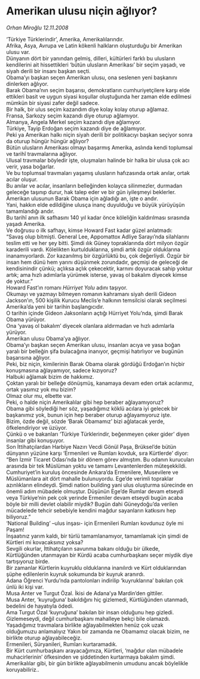 # Amerikan ulusu niçin ağlıyor?

*Orhan Miroğlu 12.11.2008*

<div class="taraf_structure_2col_1zq">
<div class="margen_n">



 <p>‘Türkiye Türklerindir’, Amerika, Amerikalılarındır. <br/>Afrika, Asya, Avrupa ve Latin kökenli halkların oluşturduğu bir Amerikan ulusu var. <br/>Dünyanın dört bir yanından gelmiş, dilleri, kültürleri farklı bu ulusların kendilerini ait hissettikleri ‘bütün ulusların Amerikası’ bir seçim yaşadı, ve siyah derili bir insanı başkan seçti. <br/>Obama’yı başkan seçen Amerikan ulusu, ona seslenen yeni başkanını dinlerken ağlıyor. <br/>Barak Obama’nın seçim başarısı, demokratların cumhuriyetçilere karşı elde ettikleri basit ve uygun siyasi koşullar oluştuğunda her zaman elde edilmesi mümkün bir siyasi zafer değil sadece. <br/>Bir halk, bir ulus seçim kazandım diye kolay kolay oturup ağlamaz. <br/>Fransa, Sarkozy seçim kazandı diye oturup ağlamıyor. <br/>Almanya, Angela Merkel seçim kazandı diye ağlamıyor. <br/>Türkiye, Tayip Erdoğan seçim kazandı diye de ağlamıyor. <br/>Peki ya Amerikan halkı niçin siyah derili bir politikacıyı başkan seçiyor sonra da oturup hüngür hüngür ağlıyor? <br/>Bütün ulusların Amerikası olmayı başarmış Amerika, aslında kendi toplumsal ve tarihî travmalarına ağlıyor. <br/>Ulusal travmalar böyledir işte, oluşmaları halinde bir halka bir ulusa çok acı verir, yasa boğarlar. <br/>Ve bu toplumsal travmaları yaşamış ulusların hafızasında ortak anılar, ortak acılar oluşur. <br/>Bu anılar ve acılar, insanların belleğinden kolayca silinmezler, durmadan geleceğe taşınıp durur, hak talep eder ve bir gün iyileşmeyi beklerler. <br/>Amerikan ulusunun Barak Obama için ağladığı an, işte o andır. <br/>Yani, hakkın elde edildiğine ulusça inanç duyulduğu ve büyük yürüyüşün tamamlandığı andır. <br/>Bu tarihî anın ilk safhasını 140 yıl kadar önce köleliğin kaldırılması sırasında yaşadı Amerika. <br/>Ve doğrusu o ilk safhayı, kimse Howard Fast kadar güzel anlatmadı: <br/>“Savaş olup bitmişti. General Lee, Appomattox Adliye Sarayı’nda silahlarını teslim etti ve her şey bitti. Şimdi ılık Güney topraklarında dört milyon özgür karaderili vardı. Kölelikten kurtulduklarına, şimdi artık özgür olduklarına inanamıyorlardı. Zor kazanılmış bir özgürlüktü bu, çok değerliydi. Özgür bir insan hem dünü hem yarını düşünmek zorundadır, geçmişi de geleceği de kendisinindir çünkü; açlıksa açlık çekecektir, karnını doyuracak sahip yoktur artık; ama hızlı adımlarla yürümek isterse, yavaş ol bakalım diyecek kimse de yoktur.” <br/>Howard Fast’ın romanı <i>Hürriyet Yolu</i> adını taşıyor. <br/>Okumayı ve yazmayı bilmeyen romanın kahramanı siyah derili Gideon Jackson’ın, 500 kişilik Kurucu Meclis’e halkının temsilcisi olarak seçilmesi Amerika’da yeni bir tarihin başlangıcıdır. <br/>O tarihin içinde Gideon Jaksonların açtığı Hürriyet Yolu’nda, şimdi Barak Obama yürüyor. <br/>Ona ‘yavaş ol bakalım’ diyecek olanlara aldırmadan ve hızlı adımlarla yürüyor. <br/>Amerikan ulusu Obama’ya ağlıyor. <br/>Obama’yı başkan seçen Amerikan ulusu, insanları acıya ve yasa boğan yaralı bir belleğin şifa bulacağına inanıyor, geçmişi hatırlıyor ve bugünün başarısına ağlıyor. <br/>Peki, biz niçin, kimilerinin Barak Obama olarak gördüğü Erdoğan’ın hiçbir konuşmasına ağlayamıyor, sadece kızıyoruz? <br/>Halbuki ağlamak bizim de hakkımız. <br/>Çoktan yaralı bir belleğe dönüşmüş, kanamaya devam eden ortak acılarımız, ortak yasımız yok mu bizim? <br/>Olmaz olur mu, elbette var. <br/>Peki, o halde niçin Amerikalılar gibi hep beraber ağlayamıyoruz? <br/>Obama gibi söylediği her söz, yaşadığımız köklü acılara iyi gelecek bir başkanımız yok, bunun için hep beraber oturup ağlayamıyoruz işte. <br/>Bizim, özde değil, sözde ‘Barak Obamamız’ bizi ağlatacak yerde, öfkelendiriyor ve üzüyor. <br/>Çünkü o ve bakanları ‘Türkiye Türklerindir, beğenmeyen çeker gider’ diyen insanlar gibi konuşuyor. <br/>Son İttihatçılardan Harbiye Nazırı Vecdi Gönül Paşa, Brüksel’de bütün dünyanın yüzüne karşı ‘Ermenileri ve Rumları kovduk, sıra Kürtlerde’ diyor: <br/>“Ben İzmir Ticaret Odası’nda bir dönem görev almıştım. Bu odanın kurucuları arasında bir tek Müslüman yoktu ve tamamı Levantenlerden müteşekkildi. Cumhuriyet’in kuruluş öncesinde Ankara’da Ermenilere, Musevilere ve Müslümanlara ait dört mahalle bulunuyordu. Ege’de verimli topraklar azınlıkların elindeydi. Şimdi nation building yani ulus oluşturma sürecinde en önemli adım mübadele olmuştur. Düşünün Ege’de Rumlar devam etseydi veya Türkiye’nin pek çok yerinde Ermeniler devam etseydi bugün acaba böyle bir milli devlet olabilir miydik? Bugün dahi Güneydoğu’da verilen mücadelede tehcir sebebiyle kendini mağdur sayanların katkısını hep biliyoruz.” <br/>‘National Building’ –ulus inşası- için Ermenileri Rumları kovdunuz öyle mi Paşam! <br/>İnşaatınız yarım kaldı, bir türlü tamamlanamıyor, tamamlamak için şimdi de Kürtleri mi kovacaksınız yoksa? <br/>Sevgili okurlar, İttihatçıların savunma bakanı olduğu bir ülkede, Kürtlüğünden utanmayan bir Kürdü acaba cumhurbaşkanı seçer miydik diye tartışıyoruz birde. <br/>Bir zamanlar Kürtlerin kuyruklu olduklarına inanılırdı ve Kürt olduklarından şüphe edilenlerin kuyruk sokumunda bir kuyruk aranırdı. <br/>Adana Öğrenci Yurdu’nda pantolonları indirilip ‘kuyruklarına’ bakılan çok ünlü iki kişi var. <br/>Musa Anter ve Turgut Özal. İkisi de Adana’ya Mardin’den gittiler. <br/>Musa Anter, ‘kuyruğuna’ bakıldığını hiç gizlemedi, Kürtlüğünden utanmadı, bedelini de hayatıyla ödedi. <br/>Ama Turgut Özal ‘kuyruğuna’ bakılan bir insan olduğunu hep gizledi. <br/>Gizlemeseydi, değil cumhurbaşkanı mahalleye bekçi bile olamazdı. <br/>Yaşadığımız travmalara birlikte ağlayabilmekten henüz çok uzak olduğumuzu anlamalıyız Yakın bir zamanda ne Obamamız olacak bizim, ne birlikte oturup ağlayabileceğiz. <br/>Ermenileri, Süryanileri, Rumları kurtaramadık. <br/>Bir Kürt cumhurbaşkanı arayacağımıza, Kürtleri, ‘mağdur olan mübadele muhacirlerinin’ öfkesinden ve şiddetinden kurtarmaya bakalım şimdi. <br/>Amerikalılar gibi, bir gün birlikte ağlayabilmenin umudunu ancak böylelikle koruyabiliriz..</p>

<br/>


<div id="taraf_not">
</div>

</div>


</div>

